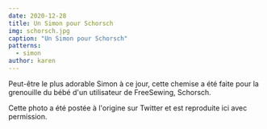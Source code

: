 ```yaml
---
date: 2020-12-28
title: Un Simon pour Schorsch
img: schorsch.jpg
caption: "Un Simon pour Schorsch"
patterns:
  - simon
author: karen
---
```


Peut-être le plus adorable Simon à ce jour, cette chemise a été faite pour la grenouille du bébé d'un utilisateur de FreeSewing, Schorsch.

Cette photo a été postée à l'origine sur Twitter et est reproduite ici avec permission.
<!--- https://twitter.com/ne_nuudle/status/1341791252157788160 --->
